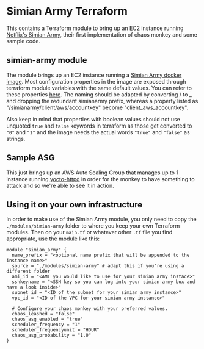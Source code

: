 # Simian Army Terraform

This contains a Terraform module to bring up an EC2 instance running [Netflix's Simian Army](https://github.com/Netflix/SimianArmy),
their first implementation of chaos monkey and some sample code.

## simian-army module

The module brings up an EC2 instance running a [Simian Army docker image](https://hub.docker.com/r/mlafeldt/simianarmy/). Most configuration
properties in the image are exposed through terraform module variables with the same default values. You can refer to these properties
[here](https://github.com/mlafeldt/docker-simianarmy/blob/master/docs/configuration-properties.md).
The naming should be adapted by converting / to _ and dropping the redundant simianarmy prefix, whereas a property listed as
"/simianarmy/client/aws/accountkey" become "client_aws_accountkey".

Also keep in mind that properties with boolean values should not use unquoted `true` and `false` keywords in terraform
as those get converted to `"0"` and `"1"` and the image needs the actual words `"true"` and `"false"` as strings.

## Sample ASG

This just brings up an AWS Auto Scaling Group that manages up to 1 instance running [yocto-httpd](https://github.com/felixb/yocto-httpd) in order
for the monkey to have something to attack and so we're able to see it in action.

## Using it on your own infrastructure

In order to make use of the Simian Army module, you only need to copy the `./modules/simian-army` folder to where you keep your own Terraform modules.
Then on your `main.tf` or whatever other `.tf` file you find appropriate, use the module like this:

```hcl
module "simian_army" {
  name_prefix = "<optional name prefix that will be appended to the instance name>"
  source = "./modules/simian-army" # adapt this if you're using a different folder
  ami_id = "<AMI you would like to use for your simian army instace>"
  sshkeyname = "<SSH key so you can log into your simian army box and have a look inside>"
  subnet_id = "<ID of the subnet for your simian army instance>"
  vpc_id = "<ID of the VPC for your simian army instance>"

  # Configure your chaos monkey with your preferred values.
  chaos_leashed = "false"
  chaos_asg_enabled = "true"
  scheduler_frequency = "1"
  scheduler_frequencyunit = "HOUR"
  chaos_asg_probability = "1.0"
}
```
